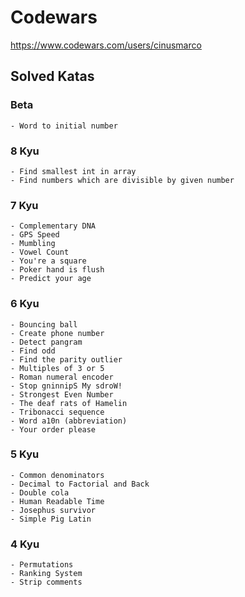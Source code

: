 # Codewars

https://www.codewars.com/users/cinusmarco

## Solved Katas

### Beta
    - Word to initial number
### 8 Kyu
    - Find smallest int in array
    - Find numbers which are divisible by given number
### 7 Kyu
    - Complementary DNA
    - GPS Speed
    - Mumbling
    - Vowel Count
    - You're a square
    - Poker hand is flush
    - Predict your age
### 6 Kyu    
    - Bouncing ball
    - Create phone number
    - Detect pangram
    - Find odd
    - Find the parity outlier
    - Multiples of 3 or 5
    - Roman numeral encoder
    - Stop gninnipS My sdroW!
    - Strongest Even Number
    - The deaf rats of Hamelin
    - Tribonacci sequence
    - Word a10n (abbreviation)
    - Your order please    
### 5 Kyu
    - Common denominators
    - Decimal to Factorial and Back
    - Double cola
    - Human Readable Time
    - Josephus survivor    
    - Simple Pig Latin
### 4 Kyu
    - Permutations
    - Ranking System
    - Strip comments
    
    
